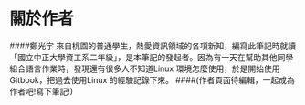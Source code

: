# 關於作者
####鄭光宇
來自桃園的普通學生，熱愛資訊領域的各項新知，編寫此筆記時就讀「國立中正大學資工系二年級」，是本筆記的發起者。因為有一天在幫助其他同學組合語言作業時，發現還有很多人不知道Linux 環境怎麼使用，於是開始使用Gitbook，把過去使用Linux 的經驗記錄下來。
####(作者頁面待編輯，一起成為作者吧!寫下筆記!)
